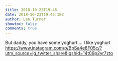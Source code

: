 ```yaml
---
title: 2018-10-23T19-45
date: 2018-10-23T19:45:18Z
author: Lee Turner
showtoc: false
comments: true
---
```


But daddy, you have some yoghurt.... I like yoghurt https://www.instagram.com/p/BpSa4e8F05c/?utm_source=ig_twitter_share&igshid=14t09p2yr7zto

